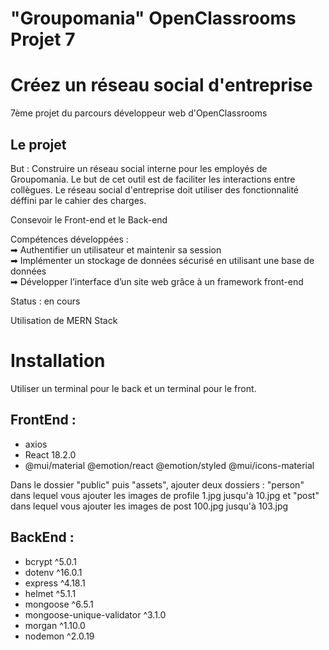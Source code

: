 # "Groupomania" OpenClassrooms Projet 7
# Créez un réseau social d'entreprise
7ème projet du parcours développeur web d'OpenClassrooms

## Le projet
But : Construire un réseau social interne pour les employés de Groupomania. Le but de cet outil est de faciliter les interactions entre collègues.
Le réseau social d'entreprise doit utiliser des fonctionnalité déffini par le cahier des charges.

Consevoir le Front-end et le Back-end

Compétences développées :        
➡ Authentifier un utilisateur et maintenir sa session   
➡ Implémenter un stockage de données sécurisé en utilisant une base de données   
➡ Développer l’interface d’un site web grâce à un framework front-end   

Status : en cours

Utilisation de MERN Stack

# Installation
Utiliser un terminal pour le back et un terminal pour le front.
## FrontEnd :
- axios
- React 18.2.0
- @mui/material @emotion/react @emotion/styled @mui/icons-material

Dans le dossier "public" puis "assets", ajouter deux dossiers : "person" dans lequel vous ajouter les images de profile 1.jpg jusqu'à 10.jpg 
et "post" dans lequel vous ajouter les images de post 100.jpg jusqu'à 103.jpg

## BackEnd :
- bcrypt ^5.0.1
- dotenv ^16.0.1
- express ^4.18.1
- helmet ^5.1.1
- mongoose ^6.5.1
- mongoose-unique-validator ^3.1.0
- morgan ^1.10.0
- nodemon ^2.0.19